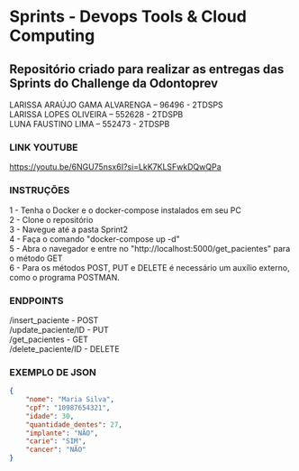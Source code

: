 # Sprints - Devops Tools & Cloud Computing

## Repositório criado para realizar as entregas das Sprints do Challenge da Odontoprev

LARISSA ARAÚJO GAMA ALVARENGA – 96496 - 2TDSPS <br>
LARISSA LOPES OLIVEIRA – 552628 - 2TDSPB <br>
LUNA FAUSTINO LIMA – 552473 - 2TDSPB

### LINK YOUTUBE

https://youtu.be/6NGU75nsx6I?si=LkK7KLSFwkDQwQPa

### INSTRUÇÕES

1 - Tenha o Docker e o docker-compose instalados em seu PC <br>
2 - Clone o repositório <br>
3 - Navegue até a pasta Sprint2 <br>
4 - Faça o comando "docker-compose up -d" <br>
5 - Abra o navegador e entre no "http://localhost:5000/get_pacientes" para o método GET <br>
6 - Para os métodos POST, PUT e DELETE é necessário um auxílio externo, como o programa POSTMAN.

### ENDPOINTS
/insert_paciente - POST <br>
/update_paciente/ID - PUT <br>
/get_pacientes - GET <br>
/delete_paciente/ID - DELETE

### EXEMPLO DE JSON
```json
{
    "nome": "Maria Silva",
    "cpf": "10987654321",
    "idade": 30,
    "quantidade_dentes": 27,
    "implante": "NÃO",
    "carie": "SIM",
    "cancer": "NÃO"
}
```
